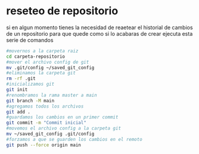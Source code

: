 # reseteo de repositorio
si en algun momento tienes la necesidad de reaetear el historial de cambios de un repositorio para que quede como si lo acabaras de crear ejecuta esta serie de comandos

```bash
#movernos a la carpeta raiz
cd carpeta-repositorio
#mover el archivo config de git
mv .git/config ~/saved_git_config
#eliminamos la carpeta git
rm -rf .git
#inicializamos git
git init
#renombramos la rama master a main
git branch -M main
#agregamos todos los archivos
git add .
#guardamos los cambios en un primer commit
git commit -m "Commit inicial"
#movemos el archivo config a la carpeta git
mv ~/saved_git_config .git/config
#forzamos a que se guarden los cambios en el remoto
git push --force origin main
```